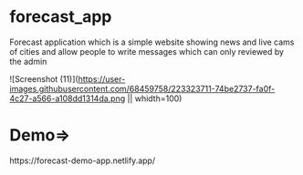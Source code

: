 # forecast_app

Forecast application which is a simple website showing news and live cams of cities and allow people to write messages which can only reviewed by the admin

![Screenshot (11)](https://user-images.githubusercontent.com/68459758/223323711-74be2737-fa0f-4c27-a566-a108dd1314da.png || whidth=100)

<h1>Demo=></h1> https://forecast-demo-app.netlify.app/
